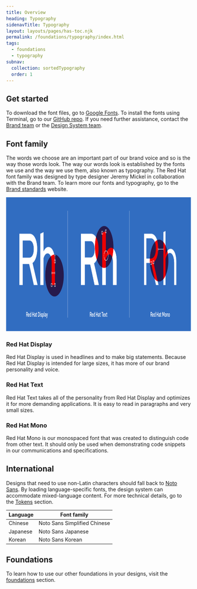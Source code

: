 ```yaml
---
title: Overview
heading: Typography
sidenavTitle: Typography
layout: layouts/pages/has-toc.njk
permalink: /foundations/typography/index.html
tags:
  - foundations
  - typography
subnav:
  collection: sortedTypography
  order: 1
---
```


<link rel="stylesheet"
      href="/assets/packages/@rhds/elements/elements/rh-table/rh-table-lightdom.css"
      data-helmet>

<script type="module" data-helmet>
  import '@rhds/elements/rh-table/rh-table.js';
</script>

## Get started

To download the font files, go to [Google Fonts][googlefonts]. To install the 
fonts using Terminal, go to our [GitHub repo][githubrepo]. If you need further 
assistance, contact the [Brand team][brandteam] or the [Design System 
team][designsystemteam].

## Font family

The words we choose are an important part of our brand voice and so is the way 
those words look. The way our words look is established by the fonts we use and 
the way we use them, also known as typography. The Red Hat font family was 
designed by type designer Jeremy Mickel in collaboration with the Brand team. To 
learn more our fonts and typography, go to the [Brand standards][brandstandards] 
website.

<uxdot-example width-adjustment="1140px" variant="full" alignment="left" no-border>
  <img alt=" 3 examples of the Red Hat font family: Display, Text, and Mono. Each example shows a capital letter R and lowercase letter H with overlays pointing out unique design characteristics."
       src="type-overview-font-family.png"
       width="1140"
       height="365">
</uxdot-example>

### Red Hat Display

Red Hat Display is used in headlines and to make big statements. Because Red Hat 
Display is intended for large sizes, it has more of our brand personality and 
voice.

### Red Hat Text

Red Hat Text takes all of the personality from Red Hat Display and optimizes it 
for more demanding applications. It is easy to read in paragraphs and very small 
sizes.

### Red Hat Mono

Red Hat Mono is our monospaced font that was created to distinguish code from 
other text. It should only be used when demonstrating code snippets in our 
communications and specifications.

## International

Designs that need to use non-Latin characters should fall back to [Noto 
Sans][notosans]. By loading language-specific fonts, the design system can 
accommodate mixed-language content. For more technical details, go to the 
[Tokens][tokens] section.

<rh-table>

| Language | Font family                  |
| -------- | ---------------------------- |
| Chinese  | Noto Sans Simplified Chinese |
| Japanese | Noto Sans Japanese           |
| Korean   | Noto Sans Korean             |

</rh-table>

<uxdot-feedback>
  <h2>Foundations</h2>
  <p>To learn how to use our other foundations in your designs, visit the <a href="/foundations">foundations</a> section.</p>
</uxdot-feedback>

[googlefonts]: https://fonts.google.com/?query=MCKL
[githubrepo]: https://github.com/RedHatOfficial/RedHatFont
[brandteam]: https://brand.redhat.com/
[designsystemteam]: https://ux.redhat.com/support/
[brandstandards]: https://www.redhat.com/en/about/brand/standards
[notosans]: https://fonts.google.com/noto/specimen/Noto+Sans
[tokens]: https://ux.redhat.com/tokens/font/
